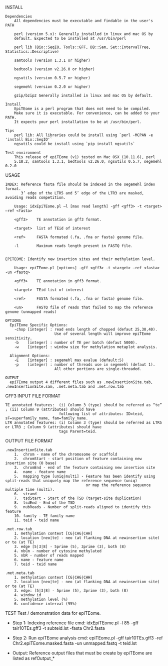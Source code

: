 INSTALL

    Dependencies
        All dependencies must be executable and findable in the user's PATH

        perl (version 5.x): Generally installed in linux and mac OS by
        default. Expected to be installed at /usr/bin/perl

        perl lib (Bio::SeqIO, Tools::GFF, DB::Sam, Set::IntervalTree, Statistics::Descriptive)

        samtools (version 1.3.1 or higher)

        bedtools (version v2.26.0 or higher)

        ngsutils (version 0.5.7 or higher)

        segemehl (version 0.2.0 or higher)

        gzip/bzip2 Generally installed in linux and mac OS by default.

    Install
        EpiTEome is a perl program that does not need to be compiled.
        Make sure it is executable. For convenience, can be added to your PATH.
        It expects your perl installation to be at /usr/bin/perl.

    Tips
        perl lib: All libraries could be install using `perl -MCPAN -e 'install Bio::SeqIO'`
        ngsutils could be install using `pip install ngsutils`

    Test environment
        This release of epiTEome (v1) tested on Mac OSX (10.11.6), perl
        5.18.2, samtools 1.3.1, bedtools v2.26.0, ngsutils 0.5.7, segemehl 0.2.0

USAGE

    INDEX: Reference fasta file should be indexed in the segemehl index format.
           3’ edge of the LTR5 and 5’ edge of the LTR3 are masked, avoiding reads competition.

        Usage: idxEpiTEome.pl —l [max read length] -gff <gff3> -t <target> —ref <fasta>

        <gff3>    TE annotation in gff3 format.
            
        <target>  list of TEid of interest

        <ref>     FASTA formated (.fa, .fna or fasta) genome file.

        -l        Maximum reads length present in FASTQ file.


    EPITEOME: Identify new insertion sites and their methylation level.

        Usage: epiTEome.pl [options] -gff <gff3> -t <target> —ref <fasta> -un <fastq>

        <gff3>    TE annotation in gff3 format.
            
        <target>  TEid list of interest

        <ref>     FASTA formated (.fa, .fna or fasta) genome file.

        <un>      FASTQ file of reads that failed to map the reference genome (unmapped reads)

    OPTIONS
      EpiTEome Specific Options:
        -chop [integer] : read ends length of chopped (defaut 25,30,40).
                          Use of several length will improve epiTEome sensitivity. 
        -b    [integer] : number of TE per batch (defaut 5000).
        -w    [integer] : window size for methylation metaplot analysis.

      Alignment Options:
        -E    [integer] : segemehl max evalue (default:5)
        -p    [integer] : number of threads use in segemehl (defaut 1).
                          All other portions are single-threaded.

    OUTPUT
      epiTEome output 4 different files such as .newInsertionSite.tab, .newInsertionSite.sam, .met.meta.tab and .met.row.tab

GFF3 INPUT FILE FORMAT

    TE annotated features:  (i) Column 3 (type) should be referred as “te” ; (ii) Column 9 (attributes) should have
                            following list of attributes: ID=teid, sF=superfamily_name, fam=family_name.
    LTR annotated features: (i) Column 3 (type) should be referred as LTR5 or LTR3 ; Column 9 (attributes) should have
                            tags Parent=teid.

OUTPUT FILE FORMAT

    .newInsertionSite.tab
        1.  chrom - name of the chromosome or scaffold
        2.  chromStart - start position of feature containing new insertion site (0 base)
        3.  chromEnd - end of the feature containing new insertion site
        4.  name - feature name
        5.  mapping type [uniq|multi] - Feature has been identify using split-reads that uniquely map the reference sequence (uniq)
                                        or map the reference sequence multiple time (multi).  
        6.  strand
        7.  tsdStart - Start of the TSD (target-site duplication)
        8.  tsdEnd - End of the TSD
        9.  nubReads - Number of split-reads aligned to identify this feature
        10. family - TE family name
        11. teid - teid name

    .met.row.tab
        1. methylation context [CG|CHG|CHH]
        2. location [neo|te] - neo (at flanking DNA at newinsertion site) or te (at TE)
        3. edge [5|3|8] - 5prime (5), 3prime (3), both (8)
        4. nbCm - number of cytosine methylated
        5. nbR - number of reads mapped
        6. name - feature name
        7. teid - teid name

    .met.meta.tab
        1. methylation context [CG|CHG|CHH]
        2. location [neo|te] - neo (at flanking DNA at newinsertion site) or te (at TE)
        3. edge: [5|3|8] - 5prime (5), 3prime (3), both (8)
        4. window id
        5. methylation level (%)
        6. confidence interval (95%)

TEST
  Test / demonstration data for epiTEome.

- Step 1: Indexing reference file
	   cmd: idxEpiTEome.pl -l 85 -gff tair10TEs.gff3 -t subteid.lst -fasta Chr2.fasta 

- Step 2: Run epiTEome analysis
	   cmd: epiTEome.pl -gff tair10TEs.gff3 -ref Chr2.epiTEome.masked.fasta -un unmapped.fastq -t teid.lst 

- Output: Reference output files that must be create by epiTEome are listed as refOutput_*
